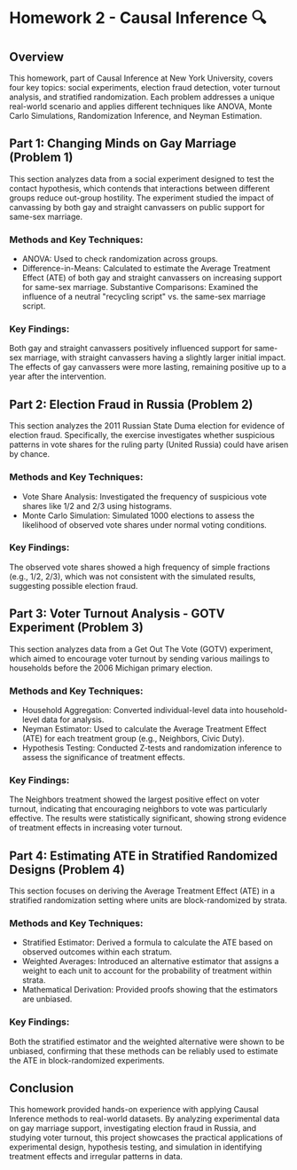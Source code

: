 # Homework 2 - Causal Inference 🔍

## Overview
This homework, part of Causal Inference at New York University, covers four key topics: social experiments, election fraud detection, voter turnout analysis, and stratified randomization. Each problem addresses a unique real-world scenario and applies different techniques like ANOVA, Monte Carlo Simulations, Randomization Inference, and Neyman Estimation.

## Part 1: Changing Minds on Gay Marriage (Problem 1)
This section analyzes data from a social experiment designed to test the contact hypothesis, which contends that interactions between different groups reduce out-group hostility. The experiment studied the impact of canvassing by both gay and straight canvassers on public support for same-sex marriage.

### Methods and Key Techniques:
- ANOVA: Used to check randomization across groups.
- Difference-in-Means: Calculated to estimate the Average Treatment Effect (ATE) of both gay and straight canvassers on increasing support for same-sex marriage.
Substantive Comparisons: Examined the influence of a neutral "recycling script" vs. the same-sex marriage script.

### Key Findings:
Both gay and straight canvassers positively influenced support for same-sex marriage, with straight canvassers having a slightly larger initial impact.
The effects of gay canvassers were more lasting, remaining positive up to a year after the intervention.

## Part 2: Election Fraud in Russia (Problem 2)
This section analyzes the 2011 Russian State Duma election for evidence of election fraud. Specifically, the exercise investigates whether suspicious patterns in vote shares for the ruling party (United Russia) could have arisen by chance.

### Methods and Key Techniques:
- Vote Share Analysis: Investigated the frequency of suspicious vote shares like 1/2 and 2/3 using histograms.
- Monte Carlo Simulation: Simulated 1000 elections to assess the likelihood of observed vote shares under normal voting conditions.

### Key Findings:
The observed vote shares showed a high frequency of simple fractions (e.g., 1/2, 2/3), which was not consistent with the simulated results, suggesting possible election fraud.

## Part 3: Voter Turnout Analysis - GOTV Experiment (Problem 3)
This section analyzes data from a Get Out The Vote (GOTV) experiment, which aimed to encourage voter turnout by sending various mailings to households before the 2006 Michigan primary election.

### Methods and Key Techniques:
- Household Aggregation: Converted individual-level data into household-level data for analysis.
- Neyman Estimator: Used to calculate the Average Treatment Effect (ATE) for each treatment group (e.g., Neighbors, Civic Duty).
- Hypothesis Testing: Conducted Z-tests and randomization inference to assess the significance of treatment effects.

### Key Findings:
The Neighbors treatment showed the largest positive effect on voter turnout, indicating that encouraging neighbors to vote was particularly effective.
The results were statistically significant, showing strong evidence of treatment effects in increasing voter turnout.

## Part 4: Estimating ATE in Stratified Randomized Designs (Problem 4)
This section focuses on deriving the Average Treatment Effect (ATE) in a stratified randomization setting where units are block-randomized by strata.

### Methods and Key Techniques:
- Stratified Estimator: Derived a formula to calculate the ATE based on observed outcomes within each stratum.
- Weighted Averages: Introduced an alternative estimator that assigns a weight to each unit to account for the probability of treatment within strata.
- Mathematical Derivation: Provided proofs showing that the estimators are unbiased.

### Key Findings:
Both the stratified estimator and the weighted alternative were shown to be unbiased, confirming that these methods can be reliably used to estimate the ATE in block-randomized experiments.

## Conclusion
This homework provided hands-on experience with applying Causal Inference methods to real-world datasets. By analyzing experimental data on gay marriage support, investigating election fraud in Russia, and studying voter turnout, this project showcases the practical applications of experimental design, hypothesis testing, and simulation in identifying treatment effects and irregular patterns in data.
